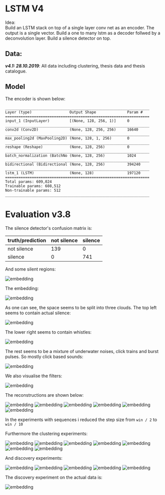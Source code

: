 # LSTM V4

Idea:  
 Build an LSTM stack on top of a single layer conv net as an encoder.
 The output is a single vector.
 Build a one to many lstm as a decoder follwed by a deconvolution layer.
 Build a silence detector on top. 

## Data:

***v4.1: 28.10.2019***: 
All data including clustering, thesis data and thesis catalogue.


## Model
The encoder is shown below:

```
_________________________________________________________________
Layer (type)                 Output Shape              Param #
=================================================================
input_1 (InputLayer)         [(None, 128, 256, 1)]     0
_________________________________________________________________
conv2d (Conv2D)              (None, 128, 256, 256)     16640
_________________________________________________________________
max_pooling2d (MaxPooling2D) (None, 128, 1, 256)       0
_________________________________________________________________
reshape (Reshape)            (None, 128, 256)          0
_________________________________________________________________
batch_normalization (BatchNo (None, 128, 256)          1024
_________________________________________________________________
bidirectional (Bidirectional (None, 128, 256)          394240
_________________________________________________________________
lstm_1 (LSTM)                (None, 128)               197120
=================================================================
Total params: 609,024
Trainable params: 608,512
Non-trainable params: 512
_________________________________________________________________
```

# Evaluation v3.8

The silence detector's confusion matrix is:

|truth/prediction|not silence|silence|
|:---|:---|:---|
|not silence|139|0|
|silence|0|741|

And some silent regions:

![embedding](images/sil.png)


The embedding:

![embedding](images/embedding.png)

As one can see, the space seems to be split into three clouds.
The top left seems to contain actual silence:

![embedding](images/embedding_sil.png)

The lower right seems to contain whistles:

![embedding](images/embedding_whistle.png)

The rest seems to be a mixture of underwater noises, click trains and burst pulses. So mostly click based sounds:

![embedding](images/embedding_clicks.png)


We also visualise the filters:

![embedding](images/filters.png)

The reconstructions are shown below:

![embedding](images/reconstruction1.png)
![embedding](images/reconstruction2.png)
![embedding](images/reconstruction3.png)
![embedding](images/reconstruction4.png)
![embedding](images/reconstruction5.png)
![embedding](images/reconstruction6.png)

In the experiments with sequences i reduced the step size from `win / 2` to `win / 10`

Furthermore the clustering experiments:

![embedding](images/0.png)
![embedding](images/1.png)
![embedding](images/2.png)
![embedding](images/3.png)
![embedding](images/4.png)
![embedding](images/5.png)
![embedding](images/6.png)


And discovery experiments:

![embedding](images/density_0.png)
![embedding](images/density_1.png)
![embedding](images/density_2.png)
![embedding](images/density_3.png)
![embedding](images/density_4.png)


The discovery experiment on the actual data is:

![embedding](images/clusters.png)

